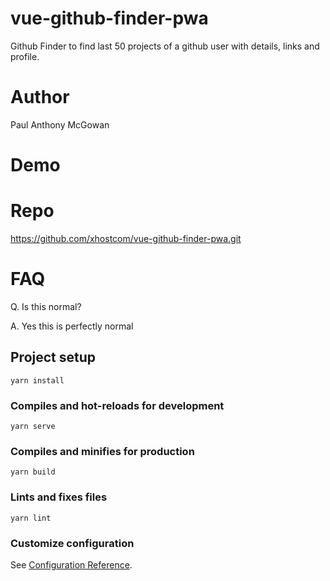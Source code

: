 # vue-github-finder-pwa

Github Finder to find last 50 projects of a github user with details, links and profile.

# Author

Paul Anthony McGowan

# Demo


# Repo

https://github.com/xhostcom/vue-github-finder-pwa.git

# FAQ

Q. Is this normal?

A. Yes this is perfectly normal

## Project setup
```
yarn install
```

### Compiles and hot-reloads for development
```
yarn serve
```

### Compiles and minifies for production
```
yarn build
```

### Lints and fixes files
```
yarn lint
```

### Customize configuration
See [Configuration Reference](https://cli.vuejs.org/config/).
